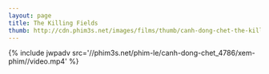 ```yaml
---
layout: page
title: The Killing Fields
thumb: http://cdn.phim3s.net/images/films/thumb/canh-dong-chet-the-killing-fields-1984.jpg
---
```

{% include jwpadv src='//phim3s.net/phim-le/canh-dong-chet_4786/xem-phim//video.mp4' %}
